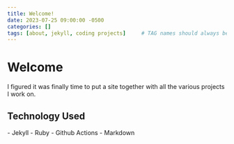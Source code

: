 ```yaml
---
title: Welcome!
date: 2023-07-25 09:00:00 -0500
categories: []
tags: [about, jekyll, coding projects]     # TAG names should always be lowercase
---
```


# Welcome

I figured it was finally time to put a site together with all the various projects I work on.

<h2>Technology Used</h2>
- Jekyll
- Ruby
- Github Actions
- Markdown

